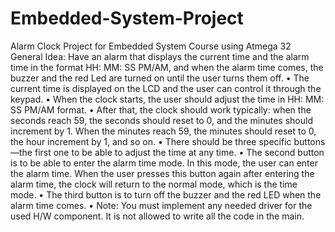 # Embedded-System-Project
Alarm Clock Project for Embedded System Course using Atmega 32
General Idea: Have an alarm that displays the current time and the
alarm time in the format HH: MM: SS PM/AM, and when the alarm
time comes, the buzzer and the red Led are turned on until the user
turns them off.
• The current time is displayed on the LCD and the user can control it
through the keypad.
• When the clock starts, the user should adjust the time in HH: MM:
SS PM/AM format.
• After that, the clock should work typically: when the seconds reach
59, the seconds should reset to 0, and the minutes should increment
by 1. When the minutes reach 59, the minutes should reset to 0, the
hour increment by 1, and so on.
• There should be three specific buttons—the first one to be able to
adjust the time at any time.
• The second button is to be able to enter the alarm time mode. In this
mode, the user can enter the alarm time. When the user presses this
button again after entering the alarm time, the clock will return to
the normal mode, which is the time mode.
• The third button is to turn off the buzzer and the red LED when the
alarm time comes.
• Note: You must implement any needed driver for the used H/W
component. It is not allowed to write all the code in the main.
